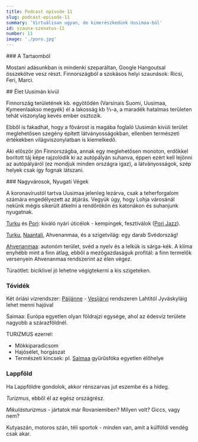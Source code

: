 ```yaml
---
title: Podcast episode 11
slug: podcast-episode-11
summary: 'Virtuálisan ugyan, de kimerészkedünk Uusimaa-ból'
id: szauna-szenatus-11
number: 11
image: './poro.jpg'
---
```


### A Tartaomból

Mostani adásunkban is mindenki szeparáltan, Google Hangoutsal összekötve vesz részt.
Finnországból a szokásos helyi szaunások: Ricsi, Feri, Marci.

## Élet Uusimán kívül

Finnország területének kb. egyötödén (Varsinais Suomi, Uusimaa, Kymeenlaakso megyék) él a lakosság kb ⅔-a, a maradék hatalmas területen tehát viszonylag kevés ember osztozik.

Ebből is fakadhat, hogy a fővárost is magába foglaló Uusimán kívüli terület meglehetősen szegény épített látványosságokban, ellenben természeti értékekben világviszonylatban is kiemelkedő.

Aki először jön Finnországba, annak egy meglehetősen monoton, erdőkkel borított táj képe rajzolódik ki az autópályán suhanva, éppen ezért kell lejönni az autópályáról (ez mondjuk minden országra igaz), a látványosságok, szép helyek csak így fognak látszani.

### Nagyvárosok, Nyugati Végek

A koronavírustól tartva Uusimaa jelenleg lezárva, csak a teherforgalom számára engedélyezett az átjárás. Vegyük úgy, hogy Lohja városánál nekünk mégis sikerült átkelni a rendőrökön és katonákon és suhanjunk nyugatnak.

[Turku](https://www.visitturku.fi/) és [Pori](https://www.visitpori.fi/): kiváló nyári úticélok - kempingek, fesztiválok ([Pori Jazz](https://porijazz.fi/fi/)).

[Turku](https://www.visitturku.fi/), [Naantali](https://www.naantali.fi/fi), Ahvenanmaa, és a szigetvilág: egy darab Svédország!

[Ahvenanmaa](https://www.visitaland.com/fi/): autonóm terület, svéd a nyelv és a lelkük is sárga-kék. A klíma enyhébb mint a finn átlag, ebből a mezőgazdaságuk profitál: a finn termelők versenyein Ahvenanmaa rendszerint az élen végez.

Túraötlet: biciklivel jó lehetne végigtekerni a kis szigeteken.

### Tóvidék

Két óriási vízrendszer: [Päijänne](https://en.wikipedia.org/wiki/Lake_P%C3%A4ij%C3%A4nne) - [Vesijärvi](https://en.wikipedia.org/wiki/Vesij%C3%A4rvi) rendszeren Lahtitól Jyväskyläig lehet menni hajóval

Saimaa: Európa egyetlen olyan földrajzi egysége, ahol az édesvíz területe nagyobb a szárazföldnél.

TURIZMUS ezerrel:
- Mökkiparadicsom
- Hajósélet, horgászat
- Természeti kincsek: pl. [Saimaa](https://en.wikipedia.org/wiki/Saimaa) gyűrűsfóka egyetlen élőhelye

### Lappföld

Ha Lappföldre gondolok, akkor rénszarvas jut eszembe és a hideg.

*Turizmus*, ebből él az egész országrész.

*Mikulásturizmus* - jártatok már Rovaniemiben? Milyen volt? Giccs, vagy nem?

Kutyaszán, motoros szán, téli sportok - minden van, amit a külföldi vendég csak akar.